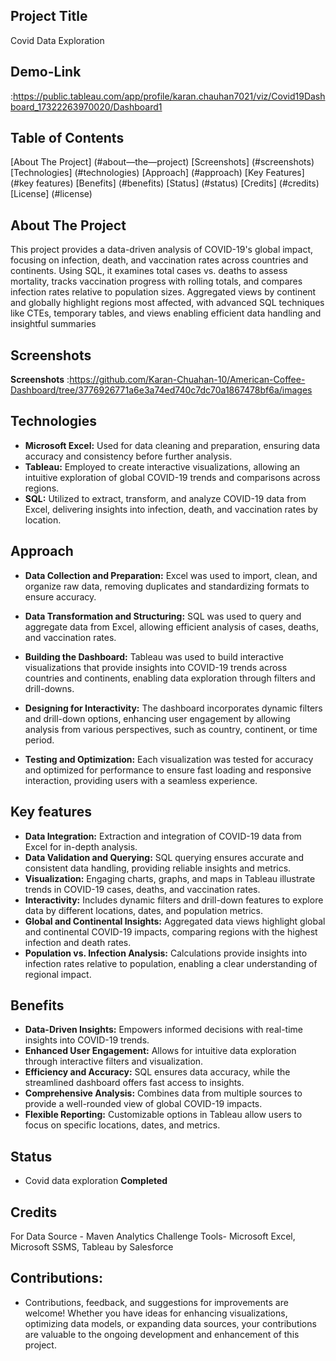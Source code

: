 ## Project Title
Covid Data Exploration

## Demo-Link
:https://public.tableau.com/app/profile/karan.chauhan7021/viz/Covid19Dashboard_17322263970020/Dashboard1


## Table of Contents
[About The Project] (#about—the—project)
[Screenshots] (#screenshots)
[Technologies] (#technologies)
[Approach] (#approach)
[Key Features] (#key features)
[Benefits] (#benefits)
[Status] (#status)
[Credits] (#credits)
[License] (#license)

## About The Project
This project provides a data-driven analysis of COVID-19's global impact, focusing on infection, death, and vaccination rates across countries and continents. Using SQL, it examines total cases vs. deaths to assess mortality, tracks vaccination progress with rolling totals, and compares infection rates relative to population sizes. Aggregated views by continent and globally highlight regions most affected, with advanced SQL techniques like CTEs, temporary tables, and views enabling efficient data handling and insightful summaries

## Screenshots
**Screenshots** :https://github.com/Karan-Chuahan-10/American-Coffee-Dashboard/tree/3776926771a6e3a74ed740c7dc70a1867478bf6a/images

## Technologies
- **Microsoft Excel:** Used for data cleaning and preparation, ensuring data accuracy and consistency before further analysis.
- **Tableau:** Employed to create interactive visualizations, allowing an intuitive exploration of global COVID-19 trends and comparisons across regions.
- **SQL:** Utilized to extract, transform, and analyze COVID-19 data from Excel, delivering insights into infection, death, and vaccination rates by location.

## Approach 
- **Data Collection and Preparation:** Excel was used to import, clean, and organize raw data, removing duplicates and standardizing formats to ensure accuracy.

- **Data Transformation and Structuring:** SQL was used to query and aggregate data from Excel, allowing efficient analysis of cases, deaths, and vaccination rates.

- **Building the Dashboard:** Tableau was used to build interactive visualizations that provide insights into COVID-19 trends across countries and continents, enabling data exploration through filters and drill-downs.

- **Designing for Interactivity:** The dashboard incorporates dynamic filters and drill-down options, enhancing user engagement by allowing analysis from various perspectives, such as country, continent, or time period.

- **Testing and Optimization:**  Each visualization was tested for accuracy and optimized for performance to ensure fast loading and responsive interaction, providing users with a seamless experience.

## Key features
- **Data Integration:** Extraction and integration of COVID-19 data from Excel for in-depth analysis.
- **Data Validation and Querying:** SQL querying ensures accurate and consistent data handling, providing reliable insights and metrics.
- **Visualization:** Engaging charts, graphs, and maps in Tableau illustrate trends in COVID-19 cases, deaths, and vaccination rates.
- **Interactivity:** Includes dynamic filters and drill-down features to explore data by different locations, dates, and population metrics.
- **Global and Continental Insights:** Aggregated data views highlight global and continental COVID-19 impacts, comparing regions with the highest infection and death rates.
- **Population vs. Infection Analysis:** Calculations provide insights into infection rates relative to population, enabling a clear understanding of regional impact.

## Benefits 
- **Data-Driven Insights:** Empowers informed decisions with real-time insights into COVID-19 trends.
- **Enhanced User Engagement:** Allows for intuitive data exploration through interactive filters and visualization.
- **Efficiency and Accuracy:** SQL ensures data accuracy, while the streamlined dashboard offers fast access to insights.
- **Comprehensive Analysis:** Combines data from multiple sources to provide a well-rounded view of global COVID-19 impacts.
- **Flexible Reporting:** Customizable options in Tableau allow users to focus on specific locations, dates, and metrics.
## Status 
- Covid data exploration **Completed**

## Credits 
For Data Source - Maven Analytics Challenge
Tools- Microsoft Excel, Microsoft SSMS, Tableau by Salesforce 


## Contributions:
- Contributions, feedback, and suggestions for improvements are welcome! Whether you have ideas for enhancing visualizations, optimizing data models, or expanding data sources, your contributions are valuable to the ongoing development and enhancement of this project.
